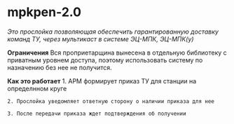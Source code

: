 mpkpen-2.0
=====


*Это прослойка позволяющая обеспечить гарантированную доставку команд ТУ, через мультикаст в системе ЭЦ-МПК, ЭЦ-МПК(у)*

**Ограничения**
    Вся проприетарщина вынесена в отдельную библиотеку с приватным уровнем доступа, поэтому использовать систему по назначению без нее не получится.

	 
**Как это работает**
    1. АРМ формирует приказ ТУ для станции на определнном круге
    
    2. Прослойка уведомляет ответную сторону о наличии приказа для нее

    3. После передачи приказа ждет подтверждения об получении	
    
